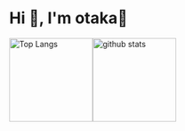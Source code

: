 <h1 align="left">Hi 👋, I'm otaka🦅</h1>

<div style="display: flex;">
  <img alt="Top Langs" src="https://github-readme-stats.vercel.app/api/top-langs/?username=htk-otaka&hide=liquid,blade&theme=dracula&layout=compact&count_private=true" height="150"/>
  <img alt="github stats" src="https://github-readme-stats.vercel.app/api?username=htk-otaka&theme=dracula&count_private=true&show_icons=true" height="150"/>
</div>
